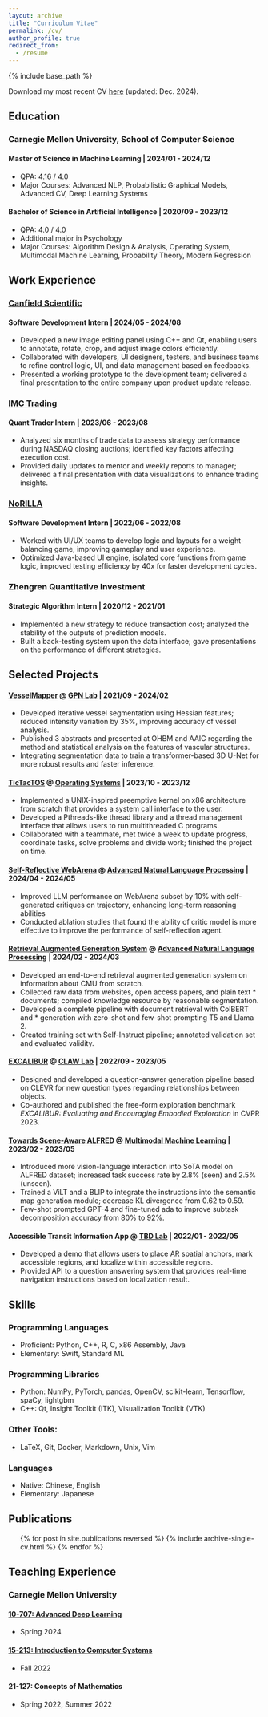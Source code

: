 ```yaml
---
layout: archive
title: "Curriculum Vitae"
permalink: /cv/
author_profile: true
redirect_from:
  - /resume
---
```


{% include base_path %}

Download my most recent CV [here](/files/resume.pdf) (updated: Dec. 2024).

## Education

### Carnegie Mellon University, School of Computer Science

#### Master of Science in Machine Learning &#124; 2024/01 - 2024/12
* QPA: 4.16 / 4.0
* Major Courses: Advanced NLP, Probabilistic Graphical Models, Advanced CV, Deep Learning Systems

#### Bachelor of Science in Artificial Intelligence &#124; 2020/09 - 2023/12
* QPA: 4.0 / 4.0
* Additional major in Psychology
* Major Courses: Algorithm Design & Analysis, Operating System, Multimodal Machine Learning, Probability Theory, Modern Regression


## Work Experience

### [Canfield Scientific](https://www.canfieldsci.com/)

#### Software Development Intern &#124; 2024/05 - 2024/08
* Developed a new image editing panel using C++ and Qt, enabling users to annotate, rotate, crop, and adjust image colors efficiently.
* Collaborated with developers, UI designers, testers, and business teams to refine control logic, UI, and data management based on feedbacks.
* Presented a working prototype to the development team; delivered a final presentation to the entire company upon product update release.


### [IMC Trading](https://www.imc.com/us)

#### Quant Trader Intern &#124; 2023/06 - 2023/08
* Analyzed six months of trade data to assess strategy performance during NASDAQ closing auctions; identified key factors affecting execution cost.
* Provided daily updates to mentor and weekly reports to manager; delivered a final presentation with data visualizations to enhance trading insights.


### [NoRILLA](https://www.norilla.com/)

#### Software Development Intern &#124; 2022/06 - 2022/08
* Worked with UI/UX teams to develop logic and layouts for a weight-balancing game, improving gameplay and user experience.
* Optimized Java-based UI engine, isolated core functions from game logic, improved testing efficiency by 40x for faster development cycles.


### Zhengren Quantitative Investment

#### Strategic Algorithm Intern &#124; 2020/12 - 2021/01
* Implemented a new strategy to reduce transaction cost; analyzed the stability of the outputs of prediction models.
* Built a back-testing system upon the data interface; gave presentations on the performance of different strategies.


## Selected Projects

#### [VesselMapper](https://github.com/littleTT0704/VesselMapper) @ [GPN Lab](https://gpn.pitt.edu/) &#124; 2021/09 - 2024/02

* Developed iterative vessel segmentation using Hessian features; reduced intensity variation by 35%, improving accuracy of vessel analysis.
* Published 3 abstracts and presented at OHBM and AAIC regarding the method and statistical analysis on the features of vascular structures.
* Integrating segmentation data to train a transformer-based 3D U-Net for more robust results and faster inference.


#### [TicTacTOS](https://github.com/tictactoslabs) @ [Operating Systems](https://www.cs.cmu.edu/~410/) &#124; 2023/10 - 2023/12

* Implemented a UNIX-inspired preemptive kernel on x86 architecture from scratch that provides a system call interface to the user.
* Developed a Pthreads-like thread library and a thread management interface that allows users to run multithreaded C programs.
* Collaborated with a teammate, met twice a week to update progress, coordinate tasks, solve problems and divide work; finished the project on time.


#### [Self-Reflective WebArena](https://github.com/littleTT0704/webarena) @ [Advanced Natural Language Processing](https://phontron.com/class/anlp2024/) &#124; 2024/04 - 2024/05

* Improved LLM performance on WebArena subset by 10% with self-generated critiques on trajectory, enhancing long-term reasoning abilities
* Conducted ablation studies that found the ability of critic model is more effective to improve the performance of self-reflection agent.


#### [Retrieval Augmented Generation System](https://github.com/littleTT0704/11711-hw2-rag) @ [Advanced Natural Language Processing](https://phontron.com/class/anlp2024/) &#124; 2024/02 - 2024/03

* Developed an end-to-end retrieval augmented generation system on information about CMU from scratch.
* Collected raw data from websites, open access papers, and plain text * documents; compiled knowledge resource by reasonable segmentation.
* Developed a complete pipeline with document retrieval with ColBERT and * generation with zero-shot and few-shot prompting T5 and Llama 2.
* Created training set with Self-Instruct pipeline; annotated validation set and evaluated validity.


#### [EXCALIBUR](/publication/2023-excalibur) @ [CLAW Lab](https://talkingtorobots.com/CLAW/) &#124; 2022/09 - 2023/05

* Designed and developed a question-answer generation pipeline based on CLEVR for new question types regarding relationships between objects.
* Co-authored and published the free-form exploration benchmark *EXCALIBUR: Evaluating and Encouraging Embodied Exploration* in CVPR 2023.


#### [Towards Scene-Aware ALFRED](https://github.com/hariharan98m/multimodal-alfred) @ [Multimodal Machine Learning](https://cmu-mmml.github.io/spring2023/) &#124; 2023/02 - 2023/05

* Introduced more vision-language interaction into SoTA model on ALFRED dataset; increased task success rate by 2.8% (seen) and 2.5% (unseen).
* Trained a ViLT and a BLIP to integrate the instructions into the semantic map generation module; decrease KL divergence from 0.62 to 0.59.
* Few-shot prompted GPT-4 and fine-tuned ada to improve subtask decomposition accuracy from 80% to 92%.


#### Accessible Transit Information App @ [TBD Lab](https://tbd.ri.cmu.edu/) &#124; 2022/01 - 2022/05

* Developed a demo that allows users to place AR spatial anchors, mark accessible regions, and localize within accessible regions.
* Provided API to a question answering system that provides real-time navigation instructions based on localization result.


## Skills

### Programming Languages
* Proficient: Python, C++, R, C, x86 Assembly, Java
* Elementary: Swift, Standard ML

### Programming Libraries
* Python: NumPy, PyTorch, pandas, OpenCV, scikit-learn, Tensorflow, spaCy, lightgbm
* C++: Qt, Insight Toolkit (ITK), Visualization Toolkit (VTK)

### Other Tools:
* LaTeX, Git, Docker, Markdown, Unix, Vim

### Languages
* Native: Chinese, English
* Elementary: Japanese


## Publications

  <ul>{% for post in site.publications reversed %}
    {% include archive-single-cv.html %}
  {% endfor %}</ul>


## Teaching Experience

### Carnegie Mellon University

#### [10-707: Advanced Deep Learning](https://machinelearningcmu.github.io/S24-10707/)
* Spring 2024

#### [15-213: Introduction to Computer Systems](https://www.cs.cmu.edu/afs/cs/academic/class/15213-f22/www/)
* Fall 2022

#### 21-127: Concepts of Mathematics
* Spring 2022, Summer 2022
